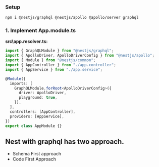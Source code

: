 ### Setup

```bash
npm i @nestjs/graphql @nestjs/apollo @apollo/server graphql
```

### 1. Implement App.module.ts

**src\app.resolver.ts:**

```typescript
import { GraphQLModule } from "@nestjs/graphql";
import { ApolloDriver, ApolloDriverConfig } from "@nestjs/apollo";
import { Module } from "@nestjs/common";
import { AppController } from "./app.controller";
import { AppService } from "./app.service";

@Module({
  imports: [
    GraphQLModule.forRoot<ApolloDriverConfig>({
      driver: ApolloDriver,
      playground: true,
    }),
  ],
  controllers: [AppController],
  providers: [AppService],
})
export class AppModule {}
```

## Nest with graphql has two approach.

- Schema First approach
- Code First Approach

<!-- ### Code First Approach: In the code first approach, you use TypeScript classes and decorators to generate the GraphQL schema. This approach is more convenient and efficient, but it can be less flexible than the schema first approach.

#### 1. Define GraphQL Schema using TypeScript Decorators

Define types and resolvers directly in TypeScript using decorators.

**book.model.ts:**

```typescript
import { Field, ID, ObjectType } from "@nestjs/graphql";

@ObjectType()
export class Book {
  @Field(() => ID)
  id: number;

  @Field()
  title: string;

  @Field()
  author: string;
}
```

**book.resolver.ts:**

```typescript
import { Resolver, Query } from "@nestjs/graphql";
import { Book } from "./book.model";

@Resolver(() => Book)
export class BookResolver {
  @Query(() => [Book])
  books(): Book[] {
    // Resolver logic to fetch books from a database or any data source
    return [
      { id: 1, title: "Book 1", author: "Author 1" },
      { id: 2, title: "Book 2", author: "Author 2" },
    ];
  }
}
```

In the Code First approach, the schema is generated based on the TypeScript classes and decorators, while in the Schema First approach, the schema is defined independently of the code using the GraphQL SDL and then connected to resolvers in the codebase. Both approaches achieve the same outcome, but they differ in how the schema is defined and integrated into the application. -->
